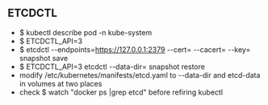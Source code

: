 ## ETCDCTL

- $ kubectl describe pod <etdcd pod> -n kube-system </br>
- $ ETCDCTL_API=3</br>
- $ etcdctl --endpoints=https://127.0.0.1:2379 --cert=<path> --cacert=<path> --key=<key> snapshot save <target path> </br>
- $ ETCDCTL_API=3 etcdctl  --data-dir=<new-data-dir> snapshot restore <path of snapshot file> </br>
- modify /etc/kubernetes/manifests/etcd.yaml to --data-dir and etcd-data in volumes at two places </br>
- check $ watch "docker ps |grep etcd" before refiring kubectl
  
